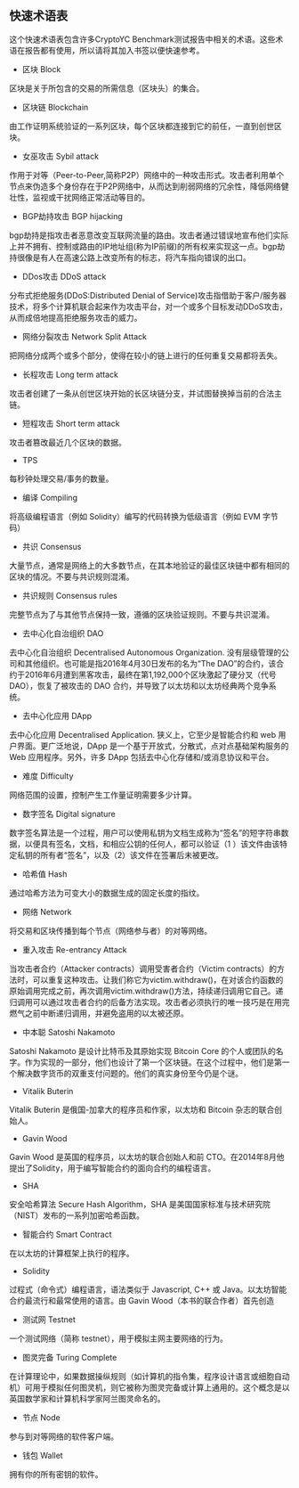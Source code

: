 ##  快速术语表

这个快速术语表包含许多CryptoYC Benchmark测试报告中相关的术语。这些术语在报告都有使用，所以请将其加入书签以便快速参考。

- 区块 Block

区块是关于所包含的交易的所需信息（区块头）的集合。
		
- 区块链 Blockchain

由工作证明系统验证的一系列区块，每个区块都连接到它的前任，一直到创世区块。
	
- 女巫攻击 Sybil attack
  

作用于对等（Peer-to-Peer,简称P2P）网络中的一种攻击形式。攻击者利用单个节点来伪造多个身份存在于P2P网络中，从而达到削弱网络的冗余性，降低网络健壮性，监视或干扰网络正常活动等目的。

- BGP劫持攻击 BGP hijacking
  

bgp劫持是指攻击者恶意改变互联网流量的路由。攻击者通过错误地宣布他们实际上并不拥有、控制或路由的IP地址组(称为IP前缀)的所有权来实现这一点。bgp劫持很像是有人在高速公路上改变所有的标志，将汽车指向错误的出口。
    
- DDos攻击 DDoS attack

分布式拒绝服务(DDoS:Distributed Denial of Service)攻击指借助于客户/服务器技术，将多个计算机联合起来作为攻击平台，对一个或多个目标发动DDoS攻击，从而成倍地提高拒绝服务攻击的威力。
    
- 网络分裂攻击 Network Split Attack
  

把网络分成两个或多个部分，使得在较小的链上进行的任何重复交易都将丢失。
    
- 长程攻击 Long term attack
  

攻击者创建了一条从创世区块开始的长区块链分支，并试图替换掉当前的合法主链。

- 短程攻击 Short term attack
  

攻击者篡改最近几个区块的数据。
    
- TPS

每秒钟处理交易/事务的数量。
    
- 编译 Compiling

将高级编程语言（例如 Solidity）编写的代码转换为低级语言（例如 EVM 字节码）
	
- 共识 Consensus
  

大量节点，通常是网络上的大多数节点，在其本地验证的最佳区块链中都有相同的区块的情况。不要与共识规则混淆。
    
- 共识规则 Consensus rules
	

完整节点为了与其他节点保持一致，遵循的区块验证规则。不要与共识混淆。
	
- 去中心化自治组织 DAO
	

去中心化自治组织 Decentralised Autonomous Organization. 没有层级管理的公司和其他组织。也可能是指2016年4月30日发布的名为“The DAO”的合约，该合约于2016年6月遭到黑客攻击，最终在第1,192,000个区块激起了硬分叉（代号 DAO），恢复了被攻击的 DAO 合约，并导致了以太坊和以太坊经典两个竞争系统。
	
- 去中心化应用 DApp
  

去中心化应用 Decentralised Application. 狭义上，它至少是智能合约和 web 用户界面。更广泛地说，DApp 是一个基于开放式，分散式，点对点基础架构服务的 Web 应用程序。另外，许多 DApp 包括去中心化存储和/或消息协议和平台。
    
- 难度 Difficulty
  	

网络范围的设置，控制产生工作量证明需要多少计算。

- 数字签名 Digital signature
	

数字签名算法是一个过程，用户可以使用私钥为文档生成称为“签名”的短字符串数据，以便具有签名，文档，和相应公钥的任何人，都可以验证（1 ）该文件由该特定私钥的所有者“签名”，以及（2）该文件在签署后未被更改。
	
- 哈希值 Hash
   	

通过哈希方法为可变大小的数据生成的固定长度的指纹。

- 网络 Network
  

将交易和区块传播到每个节点（网络参与者）的对等网络。
    
- 重入攻击 Re-entrancy Attack
	

当攻击者合约（Attacker contracts）调用受害者合约（Victim contracts）的方法时，可以重复这种攻击。让我们称它为victim.withdraw()，在对该合约函数的原始调用完成之前，再次调用victim.withdraw()方法，持续递归调用它自己。递归调用可以通过攻击者合约的后备方法实现。攻击者必须执行的唯一技巧是在用完燃气之前中断递归调用，并避免盗用的以太被还原。
	
- 中本聪 Satoshi Nakamoto
  

Satoshi Nakamoto 是设计比特币及其原始实现 Bitcoin Core 的个人或团队的名字。作为实现的一部分，他们也设计了第一个区块链。在这个过程中，他们是第一个解决数字货币的双重支付问题的。他们的真实身份至今仍是个谜。
    
- Vitalik Buterin
  

Vitalik Buterin 是俄国-加拿大的程序员和作家，以太坊和 Bitcoin 杂志的联合创始人。
    
- Gavin Wood
  

Gavin Wood 是英国的程序员，以太坊的联合创始人和前 CTO。在2014年8月他提出了Solidity，用于编写智能合约的面向合约的编程语言。
    
- SHA
  

安全哈希算法 Secure Hash Algorithm，SHA 是美国国家标准与技术研究院（NIST）发布的一系列加密哈希函数。

- 智能合约 Smart Contract

在以太坊的计算框架上执行的程序。

- Solidity
	

过程式（命令式）编程语言，语法类似于 Javascript, C++ 或 Java。以太坊智能合约最流行和最常使用的语言。由 Gavin Wood（本书的联合作者）首先创造

- 测试网 Testnet
	

一个测试网络（简称 testnet），用于模拟主网主要网络的行为。

- 图灵完备 Turing Complete
	

在计算理论中，如果数据操纵规则（如计算机的指令集，程序设计语言或细胞自动机）可用于模拟任何图灵机，则它被称为图灵完备或计算上通用的。这个概念是以英国数学家和计算机科学家阿兰图灵命名的。
	
- 节点 Node

参与到对等网络的软件客户端。

- 钱包 Wallet
	

拥有你的所有密钥的软件。 

